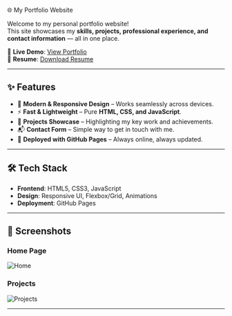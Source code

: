  🌐 My Portfolio Website

Welcome to my personal portfolio website!  
This site showcases my **skills, projects, professional experience, and contact information** — all in one place.

🔗 **Live Demo**: [View Portfolio](https://saurabh-sr88.github.io/Protfolio/)  
📄 **Resume**: [Download Resume](./Saurabh_resume.pdf)  

---

## ✨ Features
- 🎨 **Modern & Responsive Design** – Works seamlessly across devices.  
- ⚡ **Fast & Lightweight** – Pure **HTML, CSS, and JavaScript**.  
- 💼 **Projects Showcase** – Highlighting my key work and achievements.  
- 📬 **Contact Form** – Simple way to get in touch with me.  
- 🚀 **Deployed with GitHub Pages** – Always online, always updated.  

---

## 🛠️ Tech Stack
- **Frontend**: HTML5, CSS3, JavaScript  
- **Design**: Responsive UI, Flexbox/Grid, Animations  
- **Deployment**: GitHub Pages  

---

## 📸 Screenshots
### Home Page
![Home](https://github.com/SAURABH-sr88/My_portfolio/assets/your-screenshot-id/home.png)

### Projects
![Projects](https://github.com/SAURABH-sr88/My_portfolio/assets/your-screenshot-id/projects.png)

---

